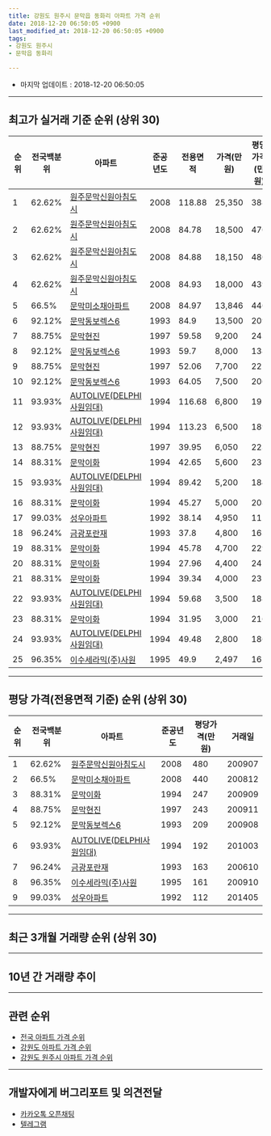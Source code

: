 ```yaml
---
title: 강원도 원주시 문막읍 동화리 아파트 가격 순위
date: 2018-12-20 06:50:05 +0900
last_modified_at: 2018-12-20 06:50:05 +0900
tags:
- 강원도 원주시
- 문막읍 동화리

---
```


* 마지막 업데이트 : 2018-12-20 06:50:05

---

## 최고가 실거래 기준 순위 (상위 30)


|순위|전국백분위|아파트|준공년도|전용면적|가격(만원)|평당가격(만원)|거래일|
|---|---|---|---|---|---|---|---|
|1|62.62%|[원주문막신원아침도시](https://search.naver.com/search.naver?query=%EA%B0%95%EC%9B%90%EB%8F%84+%EC%9B%90%EC%A3%BC%EC%8B%9C+%EB%AC%B8%EB%A7%89%EC%9D%8D+%EB%8F%99%ED%99%94%EB%A6%AC+%EC%9B%90%EC%A3%BC%EB%AC%B8%EB%A7%89%EC%8B%A0%EC%9B%90%EC%95%84%EC%B9%A8%EB%8F%84%EC%8B%9C)|2008|118.88|25,350|388|201209|
|2|62.62%|[원주문막신원아침도시](https://search.naver.com/search.naver?query=%EA%B0%95%EC%9B%90%EB%8F%84+%EC%9B%90%EC%A3%BC%EC%8B%9C+%EB%AC%B8%EB%A7%89%EC%9D%8D+%EB%8F%99%ED%99%94%EB%A6%AC+%EC%9B%90%EC%A3%BC%EB%AC%B8%EB%A7%89%EC%8B%A0%EC%9B%90%EC%95%84%EC%B9%A8%EB%8F%84%EC%8B%9C)|2008|84.78|18,500|470|200907|
|3|62.62%|[원주문막신원아침도시](https://search.naver.com/search.naver?query=%EA%B0%95%EC%9B%90%EB%8F%84+%EC%9B%90%EC%A3%BC%EC%8B%9C+%EB%AC%B8%EB%A7%89%EC%9D%8D+%EB%8F%99%ED%99%94%EB%A6%AC+%EC%9B%90%EC%A3%BC%EB%AC%B8%EB%A7%89%EC%8B%A0%EC%9B%90%EC%95%84%EC%B9%A8%EB%8F%84%EC%8B%9C)|2008|84.88|18,150|480|200907|
|4|62.62%|[원주문막신원아침도시](https://search.naver.com/search.naver?query=%EA%B0%95%EC%9B%90%EB%8F%84+%EC%9B%90%EC%A3%BC%EC%8B%9C+%EB%AC%B8%EB%A7%89%EC%9D%8D+%EB%8F%99%ED%99%94%EB%A6%AC+%EC%9B%90%EC%A3%BC%EB%AC%B8%EB%A7%89%EC%8B%A0%EC%9B%90%EC%95%84%EC%B9%A8%EB%8F%84%EC%8B%9C)|2008|84.93|18,000|439|200907|
|5|66.5%|[문막미소채아파트](https://search.naver.com/search.naver?query=%EA%B0%95%EC%9B%90%EB%8F%84+%EC%9B%90%EC%A3%BC%EC%8B%9C+%EB%AC%B8%EB%A7%89%EC%9D%8D+%EB%8F%99%ED%99%94%EB%A6%AC+%EB%AC%B8%EB%A7%89%EB%AF%B8%EC%86%8C%EC%B1%84%EC%95%84%ED%8C%8C%ED%8A%B8)|2008|84.97|13,846|440|200812|
|6|92.12%|[문막동보렉스6](https://search.naver.com/search.naver?query=%EA%B0%95%EC%9B%90%EB%8F%84+%EC%9B%90%EC%A3%BC%EC%8B%9C+%EB%AC%B8%EB%A7%89%EC%9D%8D+%EB%8F%99%ED%99%94%EB%A6%AC+%EB%AC%B8%EB%A7%89%EB%8F%99%EB%B3%B4%EB%A0%89%EC%8A%A46)|1993|84.9|13,500|209|200908|
|7|88.75%|[문막현진](https://search.naver.com/search.naver?query=%EA%B0%95%EC%9B%90%EB%8F%84+%EC%9B%90%EC%A3%BC%EC%8B%9C+%EB%AC%B8%EB%A7%89%EC%9D%8D+%EB%8F%99%ED%99%94%EB%A6%AC+%EB%AC%B8%EB%A7%89%ED%98%84%EC%A7%84)|1997|59.58|9,200|243|200911|
|8|92.12%|[문막동보렉스6](https://search.naver.com/search.naver?query=%EA%B0%95%EC%9B%90%EB%8F%84+%EC%9B%90%EC%A3%BC%EC%8B%9C+%EB%AC%B8%EB%A7%89%EC%9D%8D+%EB%8F%99%ED%99%94%EB%A6%AC+%EB%AC%B8%EB%A7%89%EB%8F%99%EB%B3%B4%EB%A0%89%EC%8A%A46)|1993|59.7|8,000|138|200602|
|9|88.75%|[문막현진](https://search.naver.com/search.naver?query=%EA%B0%95%EC%9B%90%EB%8F%84+%EC%9B%90%EC%A3%BC%EC%8B%9C+%EB%AC%B8%EB%A7%89%EC%9D%8D+%EB%8F%99%ED%99%94%EB%A6%AC+%EB%AC%B8%EB%A7%89%ED%98%84%EC%A7%84)|1997|52.06|7,700|221|200911|
|10|92.12%|[문막동보렉스6](https://search.naver.com/search.naver?query=%EA%B0%95%EC%9B%90%EB%8F%84+%EC%9B%90%EC%A3%BC%EC%8B%9C+%EB%AC%B8%EB%A7%89%EC%9D%8D+%EB%8F%99%ED%99%94%EB%A6%AC+%EB%AC%B8%EB%A7%89%EB%8F%99%EB%B3%B4%EB%A0%89%EC%8A%A46)|1993|64.05|7,500|206|200905|
|11|93.93%|[AUTOLIVE(DELPHI사원임대)](https://search.naver.com/search.naver?query=%EA%B0%95%EC%9B%90%EB%8F%84+%EC%9B%90%EC%A3%BC%EC%8B%9C+%EB%AC%B8%EB%A7%89%EC%9D%8D+%EB%8F%99%ED%99%94%EB%A6%AC+AUTOLIVE%28DELPHI%EC%82%AC%EC%9B%90%EC%9E%84%EB%8C%80%29)|1994|116.68|6,800|192|201003|
|12|93.93%|[AUTOLIVE(DELPHI사원임대)](https://search.naver.com/search.naver?query=%EA%B0%95%EC%9B%90%EB%8F%84+%EC%9B%90%EC%A3%BC%EC%8B%9C+%EB%AC%B8%EB%A7%89%EC%9D%8D+%EB%8F%99%ED%99%94%EB%A6%AC+AUTOLIVE%28DELPHI%EC%82%AC%EC%9B%90%EC%9E%84%EB%8C%80%29)|1994|113.23|6,500|189|201003|
|13|88.75%|[문막현진](https://search.naver.com/search.naver?query=%EA%B0%95%EC%9B%90%EB%8F%84+%EC%9B%90%EC%A3%BC%EC%8B%9C+%EB%AC%B8%EB%A7%89%EC%9D%8D+%EB%8F%99%ED%99%94%EB%A6%AC+%EB%AC%B8%EB%A7%89%ED%98%84%EC%A7%84)|1997|39.95|6,050|223|200911|
|14|88.31%|[문막이화](https://search.naver.com/search.naver?query=%EA%B0%95%EC%9B%90%EB%8F%84+%EC%9B%90%EC%A3%BC%EC%8B%9C+%EB%AC%B8%EB%A7%89%EC%9D%8D+%EB%8F%99%ED%99%94%EB%A6%AC+%EB%AC%B8%EB%A7%89%EC%9D%B4%ED%99%94)|1994|42.65|5,600|232|200909|
|15|93.93%|[AUTOLIVE(DELPHI사원임대)](https://search.naver.com/search.naver?query=%EA%B0%95%EC%9B%90%EB%8F%84+%EC%9B%90%EC%A3%BC%EC%8B%9C+%EB%AC%B8%EB%A7%89%EC%9D%8D+%EB%8F%99%ED%99%94%EB%A6%AC+AUTOLIVE%28DELPHI%EC%82%AC%EC%9B%90%EC%9E%84%EB%8C%80%29)|1994|89.42|5,200|184|201003|
|16|88.31%|[문막이화](https://search.naver.com/search.naver?query=%EA%B0%95%EC%9B%90%EB%8F%84+%EC%9B%90%EC%A3%BC%EC%8B%9C+%EB%AC%B8%EB%A7%89%EC%9D%8D+%EB%8F%99%ED%99%94%EB%A6%AC+%EB%AC%B8%EB%A7%89%EC%9D%B4%ED%99%94)|1994|45.27|5,000|208|200908|
|17|99.03%|[성우아파트](https://search.naver.com/search.naver?query=%EA%B0%95%EC%9B%90%EB%8F%84+%EC%9B%90%EC%A3%BC%EC%8B%9C+%EB%AC%B8%EB%A7%89%EC%9D%8D+%EB%8F%99%ED%99%94%EB%A6%AC+%EC%84%B1%EC%9A%B0%EC%95%84%ED%8C%8C%ED%8A%B8)|1992|38.14|4,950|112|201405|
|18|96.24%|[금광포란재](https://search.naver.com/search.naver?query=%EA%B0%95%EC%9B%90%EB%8F%84+%EC%9B%90%EC%A3%BC%EC%8B%9C+%EB%AC%B8%EB%A7%89%EC%9D%8D+%EB%8F%99%ED%99%94%EB%A6%AC+%EA%B8%88%EA%B4%91%ED%8F%AC%EB%9E%80%EC%9E%AC)|1993|37.8|4,800|163|200610|
|19|88.31%|[문막이화](https://search.naver.com/search.naver?query=%EA%B0%95%EC%9B%90%EB%8F%84+%EC%9B%90%EC%A3%BC%EC%8B%9C+%EB%AC%B8%EB%A7%89%EC%9D%8D+%EB%8F%99%ED%99%94%EB%A6%AC+%EB%AC%B8%EB%A7%89%EC%9D%B4%ED%99%94)|1994|45.78|4,700|229|200908|
|20|88.31%|[문막이화](https://search.naver.com/search.naver?query=%EA%B0%95%EC%9B%90%EB%8F%84+%EC%9B%90%EC%A3%BC%EC%8B%9C+%EB%AC%B8%EB%A7%89%EC%9D%8D+%EB%8F%99%ED%99%94%EB%A6%AC+%EB%AC%B8%EB%A7%89%EC%9D%B4%ED%99%94)|1994|27.96|4,400|247|200909|
|21|88.31%|[문막이화](https://search.naver.com/search.naver?query=%EA%B0%95%EC%9B%90%EB%8F%84+%EC%9B%90%EC%A3%BC%EC%8B%9C+%EB%AC%B8%EB%A7%89%EC%9D%8D+%EB%8F%99%ED%99%94%EB%A6%AC+%EB%AC%B8%EB%A7%89%EC%9D%B4%ED%99%94)|1994|39.34|4,000|231|200909|
|22|93.93%|[AUTOLIVE(DELPHI사원임대)](https://search.naver.com/search.naver?query=%EA%B0%95%EC%9B%90%EB%8F%84+%EC%9B%90%EC%A3%BC%EC%8B%9C+%EB%AC%B8%EB%A7%89%EC%9D%8D+%EB%8F%99%ED%99%94%EB%A6%AC+AUTOLIVE%28DELPHI%EC%82%AC%EC%9B%90%EC%9E%84%EB%8C%80%29)|1994|59.68|3,500|188|201003|
|23|88.31%|[문막이화](https://search.naver.com/search.naver?query=%EA%B0%95%EC%9B%90%EB%8F%84+%EC%9B%90%EC%A3%BC%EC%8B%9C+%EB%AC%B8%EB%A7%89%EC%9D%8D+%EB%8F%99%ED%99%94%EB%A6%AC+%EB%AC%B8%EB%A7%89%EC%9D%B4%ED%99%94)|1994|31.95|3,000|216|200909|
|24|93.93%|[AUTOLIVE(DELPHI사원임대)](https://search.naver.com/search.naver?query=%EA%B0%95%EC%9B%90%EB%8F%84+%EC%9B%90%EC%A3%BC%EC%8B%9C+%EB%AC%B8%EB%A7%89%EC%9D%8D+%EB%8F%99%ED%99%94%EB%A6%AC+AUTOLIVE%28DELPHI%EC%82%AC%EC%9B%90%EC%9E%84%EB%8C%80%29)|1994|49.48|2,800|186|201003|
|25|96.35%|[이수세라믹(주)사원](https://search.naver.com/search.naver?query=%EA%B0%95%EC%9B%90%EB%8F%84+%EC%9B%90%EC%A3%BC%EC%8B%9C+%EB%AC%B8%EB%A7%89%EC%9D%8D+%EB%8F%99%ED%99%94%EB%A6%AC+%EC%9D%B4%EC%88%98%EC%84%B8%EB%9D%BC%EB%AF%B9%28%EC%A3%BC%29%EC%82%AC%EC%9B%90)|1995|49.9|2,497|161|200910|


---

## 평당 가격(전용면적 기준) 순위 (상위 30)


|순위|전국백분위|아파트|준공년도|평당가격(만원)|거래일|
|---|---|---|---|---|---|
|1|62.62%|[원주문막신원아침도시](https://search.naver.com/search.naver?query=%EA%B0%95%EC%9B%90%EB%8F%84+%EC%9B%90%EC%A3%BC%EC%8B%9C+%EB%AC%B8%EB%A7%89%EC%9D%8D+%EB%8F%99%ED%99%94%EB%A6%AC+%EC%9B%90%EC%A3%BC%EB%AC%B8%EB%A7%89%EC%8B%A0%EC%9B%90%EC%95%84%EC%B9%A8%EB%8F%84%EC%8B%9C)|2008|480|200907|
|2|66.5%|[문막미소채아파트](https://search.naver.com/search.naver?query=%EA%B0%95%EC%9B%90%EB%8F%84+%EC%9B%90%EC%A3%BC%EC%8B%9C+%EB%AC%B8%EB%A7%89%EC%9D%8D+%EB%8F%99%ED%99%94%EB%A6%AC+%EB%AC%B8%EB%A7%89%EB%AF%B8%EC%86%8C%EC%B1%84%EC%95%84%ED%8C%8C%ED%8A%B8)|2008|440|200812|
|3|88.31%|[문막이화](https://search.naver.com/search.naver?query=%EA%B0%95%EC%9B%90%EB%8F%84+%EC%9B%90%EC%A3%BC%EC%8B%9C+%EB%AC%B8%EB%A7%89%EC%9D%8D+%EB%8F%99%ED%99%94%EB%A6%AC+%EB%AC%B8%EB%A7%89%EC%9D%B4%ED%99%94)|1994|247|200909|
|4|88.75%|[문막현진](https://search.naver.com/search.naver?query=%EA%B0%95%EC%9B%90%EB%8F%84+%EC%9B%90%EC%A3%BC%EC%8B%9C+%EB%AC%B8%EB%A7%89%EC%9D%8D+%EB%8F%99%ED%99%94%EB%A6%AC+%EB%AC%B8%EB%A7%89%ED%98%84%EC%A7%84)|1997|243|200911|
|5|92.12%|[문막동보렉스6](https://search.naver.com/search.naver?query=%EA%B0%95%EC%9B%90%EB%8F%84+%EC%9B%90%EC%A3%BC%EC%8B%9C+%EB%AC%B8%EB%A7%89%EC%9D%8D+%EB%8F%99%ED%99%94%EB%A6%AC+%EB%AC%B8%EB%A7%89%EB%8F%99%EB%B3%B4%EB%A0%89%EC%8A%A46)|1993|209|200908|
|6|93.93%|[AUTOLIVE(DELPHI사원임대)](https://search.naver.com/search.naver?query=%EA%B0%95%EC%9B%90%EB%8F%84+%EC%9B%90%EC%A3%BC%EC%8B%9C+%EB%AC%B8%EB%A7%89%EC%9D%8D+%EB%8F%99%ED%99%94%EB%A6%AC+AUTOLIVE%28DELPHI%EC%82%AC%EC%9B%90%EC%9E%84%EB%8C%80%29)|1994|192|201003|
|7|96.24%|[금광포란재](https://search.naver.com/search.naver?query=%EA%B0%95%EC%9B%90%EB%8F%84+%EC%9B%90%EC%A3%BC%EC%8B%9C+%EB%AC%B8%EB%A7%89%EC%9D%8D+%EB%8F%99%ED%99%94%EB%A6%AC+%EA%B8%88%EA%B4%91%ED%8F%AC%EB%9E%80%EC%9E%AC)|1993|163|200610|
|8|96.35%|[이수세라믹(주)사원](https://search.naver.com/search.naver?query=%EA%B0%95%EC%9B%90%EB%8F%84+%EC%9B%90%EC%A3%BC%EC%8B%9C+%EB%AC%B8%EB%A7%89%EC%9D%8D+%EB%8F%99%ED%99%94%EB%A6%AC+%EC%9D%B4%EC%88%98%EC%84%B8%EB%9D%BC%EB%AF%B9%28%EC%A3%BC%29%EC%82%AC%EC%9B%90)|1995|161|200910|
|9|99.03%|[성우아파트](https://search.naver.com/search.naver?query=%EA%B0%95%EC%9B%90%EB%8F%84+%EC%9B%90%EC%A3%BC%EC%8B%9C+%EB%AC%B8%EB%A7%89%EC%9D%8D+%EB%8F%99%ED%99%94%EB%A6%AC+%EC%84%B1%EC%9A%B0%EC%95%84%ED%8C%8C%ED%8A%B8)|1992|112|201405|


---

## 최근 3개월 거래량 순위 (상위 30)


<div style="width:100%;">
    <canvas id="deal_count_ranking" height="250"></canvas>
</div>


<script>
new Chart(document.getElementById("deal_count_ranking"), {
    type: 'horizontalBar',
    data: {
        labels: ['문막현진', '성우아파트', '문막동보렉스6', '금광포란재', '원주문막신원아침도시'],
        datasets: [{
            label: '실거래 수',
            data: [7, 6, 4, 1, 1],
            borderColor: "rgba(255, 0, 128, 1)",
            backgroundColor: "rgba(255, 0, 128, 0.5)",
            fill: false,
        }]
    },
    options: {
        responsive: true,
        title: {
            display: true,
            text: '최근 3개월 거래량 순위'
        },
        tooltips: {
            mode: 'index',
            intersect: false,
            callbacks: {
                title: function(tooltipItems, data) {
                    return "실거래 수:";
                },
                label: function(tooltipItem, data) {
                    return data.labels[tooltipItem.index] + ": " + tooltipItem.xLabel;
                }
            }
        },
        hover: {
            mode: 'nearest',
            intersect: true
        },
        scales: {
            xAxes: [{
                display: true,
                scaleLabel: {
                    display: true,
                    labelString: '실거래 수'
                },
                ticks: {
                    suggestedMin: 0,
                }
            }],
            yAxes: [{
                display: true,
                ticks: {
                    autoSkip: false,
                    callback: function(value, index, values) {
                        if (value.length > 15)
                            return value.substr(0, 13) + "...";
                        else
                            return value;
                    }
                },
                scaleLabel: {
                    display: false,
                }
            }]
        }
    }
});

</script>


---

## 10년 간 거래량 추이


<div style="width:100%;">
    <canvas id="deal_progress" height="250"></canvas>
</div>

<script>
new Chart(document.getElementById("deal_progress"), {
    type: 'line',
    data: {
        labels: ['200812','200901','200902','200903','200904','200905','200906','200907','200908','200909','200910','200911','200912','201001','201002','201003','201004','201005','201006','201007','201008','201009','201010','201011','201012','201101','201102','201103','201104','201105','201106','201107','201108','201109','201110','201111','201112','201201','201202','201203','201204','201205','201206','201207','201208','201209','201210','201211','201212','201301','201302','201303','201304','201305','201306','201307','201308','201309','201310','201311','201312','201401','201402','201403','201404','201405','201406','201407','201408','201409','201410','201411','201412','201501','201502','201503','201504','201505','201506','201507','201508','201509','201510','201511','201512','201601','201602','201603','201604','201605','201606','201607','201608','201609','201610','201611','201612','201701','201702','201703','201704','201705','201706','201707','201708','201709','201710','201711','201712','201801','201802','201803','201804','201805','201806','201807','201808','201809','201810','201811','201812'],
        datasets: [{
            label: '실거래 수',
            pointRadius: 1,
            data: [36, 7, 14, 13, 8, 5, 2, 15, 8, 29, 10, 8, 3, 3, 2, 23, 4, 12, 5, 4, 3, 7, 2, 3, 5, 2, 5, 8, 6, 13, 8, 24, 14, 21, 13, 10, 11, 9, 18, 46, 14, 10, 10, 8, 8, 9, 8, 13, 3, 11, 9, 8, 11, 15, 5, 7, 5, 8, 6, 11, 5, 5, 3, 6, 11, 21, 2, 16, 12, 9, 16, 11, 4, 16, 10, 21, 13, 5, 9, 7, 11, 17, 9, 16, 10, 9, 8, 16, 10, 11, 9, 14, 10, 7, 12, 4, 7, 5, 8, 11, 8, 7, 7, 6, 8, 5, 6, 7, 5, 3, 2, 4, 6, 6, 5, 2, 3, 5, 12, 5, 2],
            borderColor: "rgba(255, 201, 14, 1)",
            backgroundColor: "rgba(255, 201, 14, 0.5)",
            fill: true,
        }]
    },
    options: {
        responsive: true,
        title: {
            display: true,
            text: '10년간 거래량 추이'
        },
        tooltips: {
            mode: 'index',
            intersect: false,
        },
        hover: {
            mode: 'nearest',
            intersect: true
        },
        scales: {
            xAxes: [{
                display: true,
                scaleLabel: {
                    display: true,
                    labelString: '년/월'
                }
            }],
            yAxes: [{
                display: true,
                ticks: {
                    suggestedMin: 0,
                },
                scaleLabel: {
                    display: true,
                    labelString: '실거래 수'
                }
            }]
        }
    }
});

</script>


---

## 관련 순위

- [전국 아파트 가격 순위](https://inasie.github.io/apt-ranking/전국)
- [강원도 아파트 가격 순위](https://inasie.github.io/apt-ranking/강원도)
- [강원도 원주시 아파트 가격 순위](https://inasie.github.io/apt-ranking/강원도-원주시)


---

## 개발자에게 버그리포트 및 의견전달

- [카카오톡 오픈채팅](https://open.kakao.com/o/gLJUAP4)
- [텔레그램](https://t.me/inasie)

